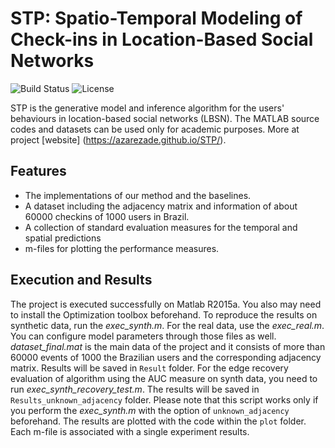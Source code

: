 # STP: Spatio-Temporal Modeling of Check-ins in Location-Based Social Networks
![Build Status](https://img.shields.io/teamcity/codebetter/bt428.svg)
![License](https://img.shields.io/badge/license-BSD-blue.svg)

STP is the generative model and inference algorithm for the users' behaviours in location-based social networks (LBSN). The MATLAB source codes and datasets can be used only for academic purposes. More at project [website] (https://azarezade.github.io/STP/).

## Features
* The implementations of our method and the baselines.
* A dataset including the adjacency matrix and information of about 60000 checkins of 1000 users in Brazil.
* A collection of standard evaluation measures for the temporal and spatial predictions
* m-files for plotting the performance measures.

## Execution and Results
The project is executed successfully on Matlab R2015a. You also may need to install the Optimization toolbox beforehand.
To reproduce the results on synthetic data, run the *exec_synth.m*. For the real data, use the *exec_real.m*.
You can configure model parameters through those files as well. *dataset_final.mat* is the main data of the project and it consists of more than 60000 events of 1000 the Brazilian users and the corresponding adjacency matrix.
Results will be saved in `Result` folder.
For the edge recovery evaluation of algorithm using the AUC measure on synth data, you need to run *exec_synth_recovery_test.m*. The results will be saved in `Results_unknown_adjacency` folder.
Please note that this script works only if you perform the *exec_synth.m* with the option of `unknown_adjacency` beforehand. 
The results are plotted with the code within the `plot` folder. Each m-file is associated with a single experiment results.
